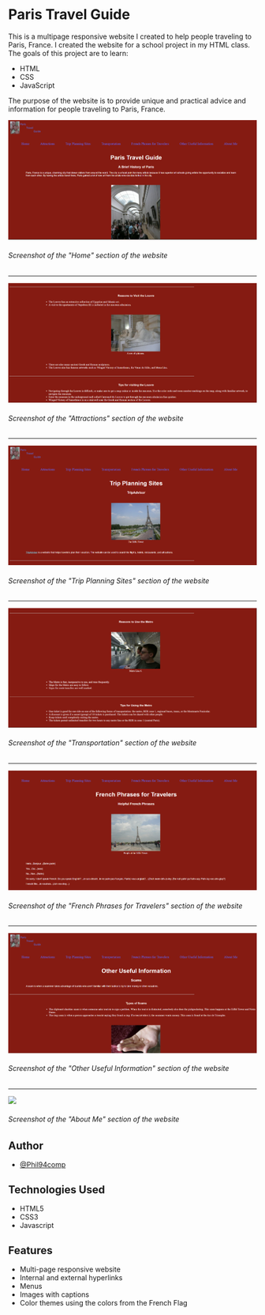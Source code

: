 # Paris Travel Guide

This is a multipage responsive website I created to help people traveling to Paris, France. I created the website for a school project in my HTML class. The goals of this project are to learn:

* HTML
* CSS
* JavaScript

The purpose of the website is to provide unique and practical advice and information for people traveling to Paris, France.

![](paristravelguide/img/home_page_screenshot.png)

###### Screenshot of the "Home" section of the website
---

![](paristravelguide/img/attractions_page_screenshot.png)

###### Screenshot of the "Attractions" section of the website
---

![](paristravelguide/img/trip_planning_sites_page_screenshot.png)

###### Screenshot of the "Trip Planning Sites" section of the website
---

![](paristravelguide/img/transportation_page_screenshot.png)

###### Screenshot of the "Transportation" section of the website
---

![](paristravelguide/img/french_phrases_for_travelers_page_screenshot.png)

###### Screenshot of the "French Phrases for Travelers" section of the website
---

![](paristravelguide/img/other_useful_information_page_screenshot.png)

###### Screenshot of the "Other Useful Information" section of the website
---

![](https://github.com/Phil94comp/ParisTravelGuideWebsite/blob/main/paristravelguide/img/about_me_screenshot.png?raw=true)

###### Screenshot of the "About Me" section of the website

## Author

- [@Phil94comp](https://www.github.com/Phil94comp)

## Technologies Used

* HTML5
* CSS3
* Javascript

## Features

* Multi-page responsive website
* Internal and external hyperlinks
* Menus
* Images with captions
* Color themes using the colors from the French Flag

